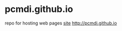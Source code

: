 pcmdi.github.io
===============

repo for hosting web pages
[site](http://pcmdi.github.io) http://pcmdi.github.io
